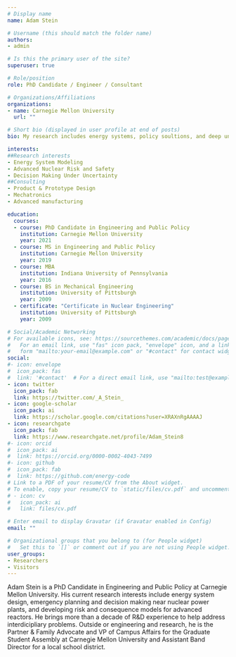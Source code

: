 ```yaml
---
# Display name
name: Adam Stein

# Username (this should match the folder name)
authors:
- admin

# Is this the primary user of the site?
superuser: true

# Role/position
role: PhD Candidate / Engineer / Consultant 

# Organizations/Affiliations
organizations:
- name: Carnegie Mellon University
  url: ""

# Short bio (displayed in user profile at end of posts)
bio: My research includes energy systems, policy soultions, and deep uncertainty.

interests:
##Research interests 
- Energy System Modeling
- Advanced Nuclear Risk and Safety
- Decision Making Under Uncertainty 
##Consulting
- Product & Prototype Design
- Mechatronics
- Advanced manufacturing

education:
  courses:
  - course: PhD Candidate in Engineering and Public Policy
    institution: Carnegie Mellon University
    year: 2021
  - course: MS in Engineering and Public Policy
    institution: Carnegie Mellon University
    year: 2019
  - course: MBA 
    institution: Indiana University of Pennsylvania
    year: 2016    
  - course: BS in Mechanical Engineering
    institution: University of Pittsburgh
    year: 2009
  - certificate: "Certificate in Nuclear Engineering"
    institution: University of Pittsburgh
    year: 2009  

# Social/Academic Networking
# For available icons, see: https://sourcethemes.com/academic/docs/page-builder/#icons
#   For an email link, use "fas" icon pack, "envelope" icon, and a link in the
#   form "mailto:your-email@example.com" or "#contact" for contact widget.
social:
#- icon: envelope
#  icon_pack: fas
#  link: '#contact'  # For a direct email link, use "mailto:test@example.org".
- icon: twitter
  icon_pack: fab
  link: https://twitter.com/_A_Stein_
- icon: google-scholar
  icon_pack: ai
  link: https://scholar.google.com/citations?user=XRAXnRgAAAAJ
- icon: researchgate
  icon_pack: fab
  link: https://www.researchgate.net/profile/Adam_Stein8
#- icon: orcid
#  icon_pack: ai
#  link: https://orcid.org/0000-0002-4043-7499
#- icon: github
#  icon_pack: fab
#  link: https://github.com/energy-code
# Link to a PDF of your resume/CV from the About widget.
# To enable, copy your resume/CV to `static/files/cv.pdf` and uncomment the lines below.
# - icon: cv
#   icon_pack: ai
#   link: files/cv.pdf

# Enter email to display Gravatar (if Gravatar enabled in Config)
email: ""

# Organizational groups that you belong to (for People widget)
#   Set this to `[]` or comment out if you are not using People widget.
user_groups:
- Researchers
- Visitors
---
```


Adam Stein is a PhD Candidate in Engineering and Public Policy at Carnegie Mellon University. His current research interests include energy system design, emergency planning and decision making near nuclear power plants, and developing risk and consequence models for advanced reactors. He brings more than a decade of R&D experience to help address interdicipliary problems. Outside or engineering and research, he is the Partner & Family Advocate and VP of Campus Affairs for the Graduate Student Assembly at Carnegie Mellon University and Assistant Band Director for a local school district. 


